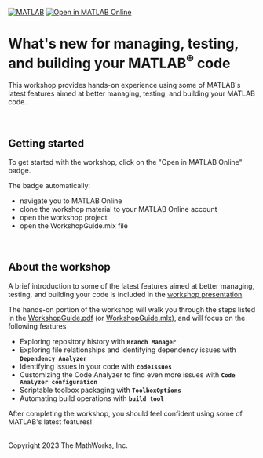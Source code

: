 [![MATLAB](https://github.com/mathworks/Expo-2023-Whats-New-for-Managing-Testing-and-Building-your-MATLAB-Code/actions/workflows/ci.yml/badge.svg)](https://github.com/mathworks/Expo-2023-Whats-New-for-Managing-Testing-and-Building-your-MATLAB-Code/actions/workflows/ci.yml) 
[![Open in MATLAB Online](https://www.mathworks.com/images/responsive/global/open-in-matlab-online.svg)](https://matlab.mathworks.com/open/github/v1?repo=mathworks/Expo-2023-Whats-New-for-Managing-Testing-and-Building-your-MATLAB-Code&project=WorkshopProject.prj&file=WorkshopGuide.mlx)

# What's new for managing, testing, and building your MATLAB<sup>&reg;</sup> code

This workshop provides hands-on experience using some of MATLAB's latest features aimed at better managing, testing, and building your MATLAB code.
<br><br><br>



## Getting started
To get started with the workshop, click on the "Open in MATLAB Online" badge.

The badge automatically:
* navigate you to MATLAB Online
* clone the workshop material to your MATLAB Online account
* open the workshop project
* open the WorkshopGuide.mlx file
<br><br><br>



## About the workshop
A brief introduction to some of the latest features aimed at better managing, testing, and building your code is included in the [workshop presentation](<WorkshopPresentation.pdf>).

The hands-on portion of the workshop will walk you through the steps listed in the [WorkshopGuide.pdf](WorkshopGuide.pdf) (or [WorkshopGuide.mlx](WorkshopGuide.mlx)), and will focus on the following features
* Exploring  repository history with **`Branch Manager`**
* Exploring file relationships and identifying dependency issues with **`Dependency Analyzer`**
* Identifying issues in your code with **`codeIssues`**
* Customizing the Code Analyzer to find even more issues with **`Code Analyzer configuration`**
* Scriptable toolbox packaging with **`ToolboxOptions`**
* Automating build operations with **`build tool`**

After completing the workshop, you should feel confident using some of MATLAB's latest features!
<br><br>



Copyright 2023 The MathWorks, Inc.